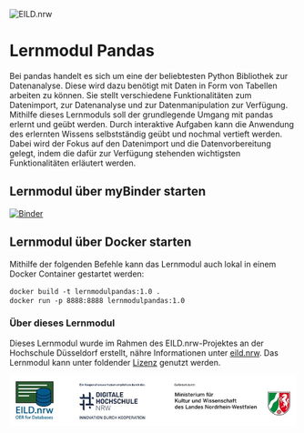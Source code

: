 ![EILD.nrw](https://github.com/orca-nrw/plsql-trainer/raw/main/app/src/img/Logo-mitSchrift-v2.png)

# Lernmodul Pandas

Bei pandas handelt es sich um eine der beliebtesten Python Bibliothek zur Datenanalyse. Diese wird dazu benötigt mit Daten in Form von Tabellen arbeiten zu können. Sie stellt verschiedene Funktionalitäten zum Datenimport, zur Datenanalyse und zur Datenmanipulation zur Verfügung. Mithilfe dieses Lernmoduls soll der grundlegende Umgang mit pandas erlernt und geübt werden. Durch interaktive Aufgaben kann die Anwendung des erlernten Wissens selbstständig geübt und nochmal vertieft werden. Dabei wird der Fokus auf den Datenimport und die Datenvorbereitung gelegt, indem die dafür zur Verfügung stehenden wichtigsten Funktionalitäten erläutert werden.

## Lernmodul über myBinder starten

[![Binder](https://mybinder.org/badge_logo.svg)](https://mybinder.org/v2/git/https%3A%2F%2Fprojectbase.medien.hs-duesseldorf.de%2Feild.nrw-module%2Flernmodul-pandas/HEAD?labpath=..%2F..%2Fnotebooks%2Findex.ipynb)

## Lernmodul über Docker starten

Mithilfe der folgenden Befehle kann das Lernmodul auch lokal in einem Docker Container gestartet werden:

```
docker build -t lernmodulpandas:1.0 .
docker run -p 8888:8888 lernmodulpandas:1.0
```

### Über dieses Lernmodul

Dieses Lernmodul wurde im Rahmen des EILD.nrw-Projektes an der Hochschule Düsseldorf erstellt, nähre Informationen unter [eild.nrw](https://eild.nrw). Das Lernmodul kann unter foldender [Lizenz](LICENSE) genutzt werden.

![logos.jpg](https://github.com/orca-nrw/lm-database-with-python/raw/master/logos.jpg)
